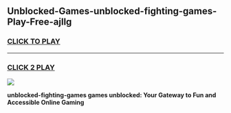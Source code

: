 
## Unblocked-Games-unblocked-fighting-games-Play-Free-ajllg
<h3>
<a href="https://premium76.site?title=unblocked-fighting-games&ref=17A">CLICK TO PLAY</a></h3>
<hr>

<h3>
<a href="https://premium76.site?title=unblocked-fighting-games&ref=17A">CLICK 2 PLAY</a>
  
</h3>

<a href="https://premium76.site?title=unblocked-fighting-games&ref=17A"><img src="https://clearcache.store/games.png"></a>


**unblocked-fighting-games games unblocked: Your Gateway to Fun and Accessible Online Gaming**
